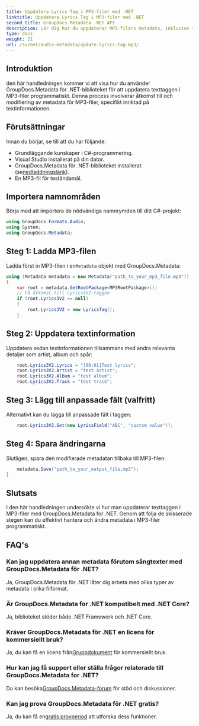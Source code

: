 ```yaml
---
title: Uppdatera Lyrics Tag i MP3-filer med .NET
linktitle: Uppdatera Lyrics Tag i MP3-filer med .NET
second_title: GroupDocs.Metadata .NET API
description: Lär dig hur du uppdaterar MP3-filers metadata, inklusive texter, artister och albumdetaljer programmatiskt med GroupDocs.Metadata för .NET.
type: docs
weight: 21
url: /sv/net/audio-metadata/update-lyrics-tag-mp3/
---
```

## Introduktion
den här handledningen kommer vi att visa hur du använder GroupDocs.Metadata for .NET-biblioteket för att uppdatera texttaggen i MP3-filer programmatiskt. Denna process involverar åtkomst till och modifiering av metadata för MP3-filer, specifikt inriktad på textinformationen.
## Förutsättningar
Innan du börjar, se till att du har följande:
- Grundläggande kunskaper i C#-programmering.
- Visual Studio installerat på din dator.
-  GroupDocs.Metadata för .NET-biblioteket installerat (se[nedladdningslänk](https://releases.groupdocs.com/metadata/net/)).
- En MP3-fil för teständamål.

## Importera namnområden
Börja med att importera de nödvändiga namnrymden till ditt C#-projekt:
```csharp
using GroupDocs.Formats.Audio;
using System;
using GroupDocs.Metadata;
```
## Steg 1: Ladda MP3-filen
 Ladda först in MP3-filen i en`Metadata` objekt med GroupDocs.Metadata:
```csharp
using (Metadata metadata = new Metadata("path_to_your_mp3_file.mp3"))
{
    var root = metadata.GetRootPackage<MP3RootPackage>();
    // Få åtkomst till Lyrics3V2-taggen
    if (root.Lyrics3V2 == null)
    {
        root.Lyrics3V2 = new LyricsTag();
    }
```
## Steg 2: Uppdatera textinformation
Uppdatera sedan textinformationen tillsammans med andra relevanta detaljer som artist, album och spår:
```csharp
    root.Lyrics3V2.Lyrics = "[00:01]Test lyrics";
    root.Lyrics3V2.Artist = "test artist";
    root.Lyrics3V2.Album = "test album";
    root.Lyrics3V2.Track = "test track";
```
## Steg 3: Lägg till anpassade fält (valfritt)
Alternativt kan du lägga till anpassade fält i taggen:
```csharp
    root.Lyrics3V2.Set(new LyricsField("ABC", "custom value"));
```
## Steg 4: Spara ändringarna
Slutligen, spara den modifierade metadatan tillbaka till MP3-filen:
```csharp
    metadata.Save("path_to_your_output_file.mp3");
}
```

## Slutsats
I den här handledningen undersökte vi hur man uppdaterar texttaggen i MP3-filer med GroupDocs.Metadata for .NET. Genom att följa de skisserade stegen kan du effektivt hantera och ändra metadata i MP3-filer programmatiskt.

## FAQ's
### Kan jag uppdatera annan metadata förutom sångtexter med GroupDocs.Metadata för .NET?
Ja, GroupDocs.Metadata för .NET låter dig arbeta med olika typer av metadata i olika filformat.
### Är GroupDocs.Metadata for .NET kompatibelt med .NET Core?
Ja, biblioteket stöder både .NET Framework och .NET Core.
### Kräver GroupDocs.Metadata för .NET en licens för kommersiellt bruk?
 Ja, du kan få en licens från[Gruppdokument](https://purchase.groupdocs.com/buy) för kommersiellt bruk.
### Hur kan jag få support eller ställa frågor relaterade till GroupDocs.Metadata for .NET?
 Du kan besöka[GroupDocs.Metadata-forum](https://forum.groupdocs.com/c/metadata/14) för stöd och diskussioner.
### Kan jag prova GroupDocs.Metadata för .NET gratis?
 Ja, du kan få en[gratis provperiod](https://releases.groupdocs.com/) att utforska dess funktioner.
